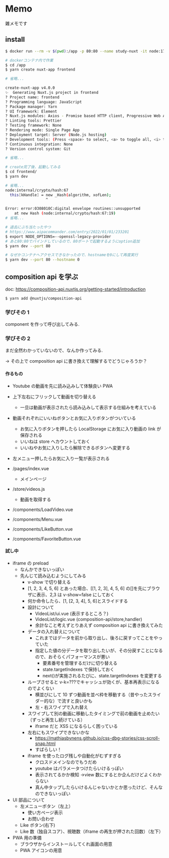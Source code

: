 # Memo

雑メモです

## install

```bash
$ docker run --rm -v $(pwd):/app -p 80:80 --name study-nuxt -it node:17.5.0-slim /bin/bash

# dockerコンテナ内で作業
$ cd /app
$ yarn create nuxt-app frontend

# 省略...

create-nuxt-app v4.0.0
✨  Generating Nuxt.js project in frontend
? Project name: frontend
? Programming language: JavaScript
? Package manager: Yarn
? UI framework: Element
? Nuxt.js modules: Axios - Promise based HTTP client, Progressive Web App (PWA)
? Linting tools: Prettier
? Testing framework: None
? Rendering mode: Single Page App
? Deployment target: Server (Node.js hosting)
? Development tools: (Press <space> to select, <a> to toggle all, <i> to invert selection)
? Continuous integration: None
? Version control system: Git

# 省略...

# create完了後、起動してみる
$ cd frontend/
$ yarn dev

# 省略...
node:internal/crypto/hash:67
  this[kHandle] = new _Hash(algorithm, xofLen);
                  ^

Error: error:0308010C:digital envelope routines::unsupported
    at new Hash (node:internal/crypto/hash:67:19)
# 省略...

# 過去にぶち当たったやつ
# https://www.aipacommander.com/entry/2022/01/01/233201
$ export NODE_OPTIONS=--openssl-legacy-provider
# あと80:80でバインドしているので、80ポートで起動するようにoption追加
$ yarn dev --port 80

# なぜかコンテナへアクセスできなかったので、hostnameを0にして再度実行
$ yarn dev --port 80 --hostname 0
```

## composition api を学ぶ

doc: https://composition-api.nuxtjs.org/getting-started/introduction

```bash
$ yarn add @nuxtjs/composition-api
```

### 学びその 1

component を作って呼び出してみる.

### 学びその 2

まだ全然わかっていないので、なんか作ってみる.

→ その上で composition api に書き換えて理解するでどうじゃろうか？

#### 作るもの

- Youtube の動画を先に読み込みして体験良い PWA
- 上下左右にフリックして動画を切り替える
  - 一旦は動画が表示されたら読み込みして表示する仕組みを考えている
- 動画それぞれにいいねボタンとお気に入りボタンがついている
  - お気に入りボタンを押したら LocalStorage にお気に入り動画の link が保存される
  - いいねは store へカウントしておく
  - いいねやお気に入りしたら解除できるボタンへ変更する
- 左メニュー押したらお気に入り一覧が表示される

- /pages/index.vue
  - メインページ
- /store/videos.js
  - 動画を取得する
- /components/LoadVideo.vue
- /components/Menu.vue
- /components/LikeButton.vue
- /components/FavoriteButton.vue

#### 試し中

- iframe の preload
  - なんかできないっぽい
  - 先んじて読み込むようにしてみる
    - v-show で切り替える
    - [1, 2, 3, 4, 5, 6] とあった場合、[[1, 2, 3], 4, 5, 6] の[]を先にブラウザに表示、2,3 は v-show=false にしておく
    - 何か命令したら、[1, [2, 3, 4], 5, 6]とスライドする
    - 設計について
      - VideoList/ui.vue (表示するところ？)
      - VideoList/logic.vue (composition-api/store,handler)
      - 余計なこと考えずとりあえず composition api に書き換えてみた
    - データの入れ替えについて
      - これまではデータを前から取り出し、後ろに戻すってことをやっていた
      - 指定した値の分データを取り出したいが、その分戻すことになるので、おそらくパフォーマンスが悪い
        - 要素番号を管理するだけに切り替える
        - state.targetIndexes で保持しておく
        - next()が実施されるたびに、state.targetIndexes を変更する
    - ループさせると v-k=???でキャッシュが効くが、基本再表示になるのでよくない
      - 横並びにして 10 ずつ動画を並べ枠を移動する（昔やったスライダー的な）で流すと良いかも
      - 左・右スワイプで入れ替え
    - スワイプして別の動画に移動したタイミングで前の動画を止めたい（ずっと再生し続けている）
      - iframe だと XSS になるらしく困っている
    - 左右にもスワイプできないかな
      - https://mathiasbynens.github.io/css-dbg-stories/css-scroll-snap.html
      - すばらしい！
    - iframe を使ったログ残しや自動化がむずすぎる
      - クロスドメインなのでもうだめ
      - youtube はパラメータつけたらいけるっぽい
      - 表示されてるかか検知 →view 数にするとか企んだけどよくわからない
      - 真ん中タップしたらいけるんじゃないかとか思ったけど、そんなのできないっぽい
- UI 部品について
  - 左メニューボタン（左上）
    - 使い方ページ表示
    - お問い合わせ
  - Like ボタン(右下)
  - Like 数（独自スコア）、視聴数（iframe の再生が押された回数）（左下）
- PWA 用の準備
  - ブラウザからインストールしてくれ画面の用意
  - PWA アイコンの用意
